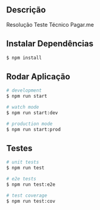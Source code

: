 ## Descrição
Resolução Teste Técnico Pagar.me
## Instalar Dependências

```bash
$ npm install
```

## Rodar Aplicação

```bash
# development
$ npm run start

# watch mode
$ npm run start:dev

# production mode
$ npm run start:prod
```

## Testes

```bash
# unit tests
$ npm run test

# e2e tests
$ npm run test:e2e

# test coverage
$ npm run test:cov
```
